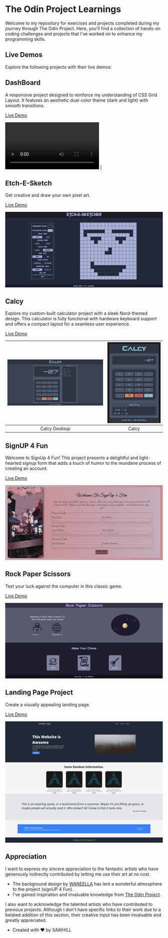 # The Odin Project Learnings

Welcome to my repository for exercises and projects completed during my journey through The Odin Project. Here, you'll find a collection of hands-on coding challenges and projects that I've worked on to enhance my programming skills.

## Live Demos

Explore the following projects with their live demos:

## DashBoard

A responsive project designed to reinforce my understanding of CSS Grid Layout. It features an aesthetic dual-color theme (dark and light) with smooth transitions.

[Live Demo](https://sahil-958.github.io/The-Odin-Project-Learnings/dashBoard/)

![DashBoard Desktop](assets/dashBoard.mp4)          |

## Etch-E-Sketch

Get creative and draw your own pixel art.

[Live Demo](https://sahil-958.github.io/The-Odin-Project-Learnings/etch-e-sketch/)

![Etch-E-Sketch](assets/etch-e-sketch.png)


## Calcy

Explore my custom-built calculator project with a sleek Nord-themed design. This calculator is fully functional with hardware keyboard support and offers a compact layout for a seamless user experience.

[Live Demo](https://sahil-958.github.io/The-Odin-Project-Learnings/calculator)

| ![Calcy Desktop](assets/calcyDesktop.png) | ![Calcy](assets/calcy.png) |
|:---------------------------------------:|:--------------------------:|
|               Calcy Desktop              |           Calcy            |


## SignUP 4 Fun

Welcome to SignUp 4 Fun! This project presents a delightful and light-hearted signup form that adds a touch of humor to the mundane process of creating an account.

[Live Demo](https://sahil-958.github.io/The-Odin-Project-Learnings/signUP)

![signUP 4 Fun](assets/signUP.png)

## Rock Paper Scissors

Test your luck against the computer in this classic game.

[Live Demo](https://sahil-958.github.io/The-Odin-Project-Learnings/rps_project/)

![Rock Paper Scissors](assets/rps.png)

## Landing Page Project

Create a visually appealing landing page.

[Live Demo](https://sahil-958.github.io/The-Odin-Project-Learnings/landing_page_project/)

![Rock Paper Scissors](assets/landing.png)

## Appreciation

I want to express my sincere appreciation to the fantastic artists who have generously indirectly contributed by letting me use their art at no cost.

- The background design by [WANEELLA](https://www.waneella.com/) has lent a wonderful atmosphere to the project (signUP 4 Fun).
- I've gained inspiration and invaluable knowledge from [The Odin Project](https://www.theodinproject.com/).

I also want to acknowledge the talented artists who have contributed to previous projects. Although I don't have specific links to their work due to a belated addition of this section, their creative input has been invaluable and greatly appreciated.


- Created with ❤️ by SAWHILL

